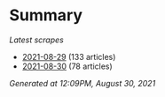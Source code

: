 # Summary
*Latest scrapes*
* [2021-08-29](https://github.com/nuuuwan/news_lk/blob/data/news_lk.2021-08-29.json) (133 articles)
* [2021-08-30](https://github.com/nuuuwan/news_lk/blob/data/news_lk.2021-08-30.json) (78 articles)

*Generated at 12:09PM, August 30, 2021*